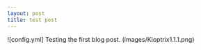 ```yaml
---
layout: post
title: test post
---
```

![config.yml]
Testing the first blog post. 
(images/Kioptrix1.1.1.png)
